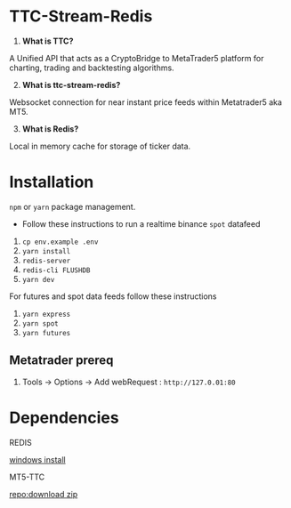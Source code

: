 # TTC-Stream-Redis

1. **What is TTC?**

A Unified API that acts as a CryptoBridge to MetaTrader5 platform for charting, trading and backtesting algorithms.

2. **What is ttc-stream-redis?**

Websocket connection for near instant price feeds within Metatrader5 aka MT5.

3. **What is Redis?**

Local in memory cache for storage of ticker data.

# Installation

`npm` or `yarn` package management.

- Follow these instructions to run a realtime binance `spot` datafeed

1. `cp env.example .env`
2. `yarn install`
3. `redis-server`
4. `redis-cli FLUSHDB`
5. `yarn dev`

For futures and spot data feeds follow these instructions

1. `yarn express`
2. `yarn spot`
3. `yarn futures`

## Metatrader prereq

1. Tools -> Options -> Add webRequest : `http://127.0.01:80`

# Dependencies

REDIS

[windows install](https://redis.io/docs/latest/operate/oss_and_stack/install/install-redis/install-redis-on-windows/)

MT5-TTC

[repo:download zip](https://github.com/TradingToolCrypto/MT5-TradingToolCrypto)
